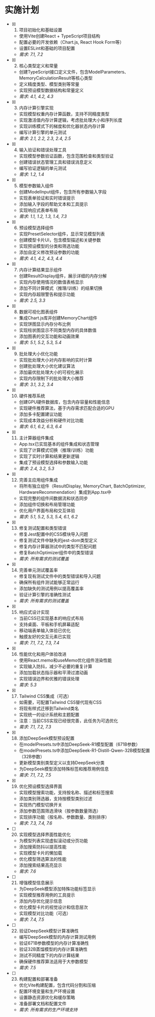 # 实施计划

- [x] 1. 项目初始化和基础设置
  - 使用Vite创建React + TypeScript项目结构
  - 配置必要的开发依赖（Chart.js, React Hook Form等）
  - 设置ESLint和基础的项目配置
  - _需求: 7.1, 7.2_

- [x] 2. 核心类型定义和常量
  - 创建TypeScript接口定义文件，包含ModelParameters、MemoryCalculationResult等核心类型
  - 定义精度类型、模型类别等常量
  - 实现预设模型数据结构和常量定义
  - _需求: 4.1, 4.2, 4.3_

- [x] 3. 内存计算引擎实现
  - 实现模型权重内存计算函数，支持不同精度类型
  - 实现激活值内存计算逻辑，考虑批处理大小和序列长度
  - 实现训练模式下的梯度和优化器状态内存计算
  - 编写计算引擎的单元测试
  - _需求: 2.1, 2.2, 2.3, 2.4, 2.5_

- [x] 4. 输入验证和错误处理工具
  - 实现模型参数验证函数，包含范围检查和类型验证
  - 创建错误状态管理工具和错误消息定义
  - 编写验证逻辑的单元测试
  - _需求: 1.2, 1.4_

- [x] 5. 模型参数输入组件
  - 创建ModelInput组件，包含所有参数输入字段
  - 实现表单验证和实时错误提示
  - 添加输入字段的帮助文本和工具提示
  - 实现响应式表单布局
  - _需求: 1.1, 1.2, 1.3, 1.4, 7.3_

- [x] 6. 预设模型选择组件
  - 实现PresetSelector组件，显示常见模型列表
  - 创建模型卡片UI，包含模型描述和关键参数
  - 实现预设模型的分类和筛选功能
  - 添加自定义修改预设参数的功能
  - _需求: 4.1, 4.2, 4.3, 4.4_

- [x] 7. 内存计算结果显示组件
  - 创建ResultDisplay组件，展示详细的内存分解
  - 实现内存使用情况的数值表格显示
  - 添加不同计算模式（推理/训练）的结果切换
  - 实现内存超限警告和提示功能
  - _需求: 2.5, 3.3_

- [x] 8. 数据可视化图表组件
  - 集成Chart.js库并创建MemoryChart组件
  - 实现饼图显示内存分布比例
  - 实现柱状图显示不同类型内存的具体数值
  - 添加图表的交互功能和动画效果
  - _需求: 5.1, 5.2, 5.3, 5.4_

- [x] 9. 批处理大小优化功能
  - 实现批处理大小对内存影响的实时计算
  - 创建批处理大小优化建议算法
  - 添加最优批处理大小的可视化展示
  - 实现内存限制下的批处理大小推荐
  - _需求: 3.1, 3.2, 3.4_

- [x] 10. 硬件推荐系统
  - 创建GPU硬件数据库，包含内存容量和性能信息
  - 实现硬件推荐算法，基于内存需求匹配合适的GPU
  - 添加多卡配置建议功能
  - 实现成本效益分析和硬件对比功能
  - _需求: 6.1, 6.2, 6.3, 6.4_

- [x] 11. 主计算器组件集成
  - App.tsx已实现基本的组件集成和状态管理
  - 实现了计算模式切换（推理/训练）功能
  - 实现了实时计算和结果更新逻辑
  - 集成了预设模型选择和参数输入功能
  - _需求: 2.4, 3.2, 5.3_

- [x] 12. 完善主应用组件集成




  - 将所有独立组件（ResultDisplay, MemoryChart, BatchOptimizer, HardwareRecommendation）集成到App.tsx中
  - 实现完整的组件间数据流和状态同步
  - 添加组件切换和布局管理功能
  - 优化用户界面布局和交互体验
  - _需求: 5.1, 5.2, 5.3, 5.4, 6.1, 6.2_

- [x] 13. 修复测试配置和类型错误





  - 修复Jest配置中的CSS模块导入问题
  - 修复测试文件中缺失的jest-dom类型定义
  - 修复内存计算器测试中的类型不匹配问题
  - 修复BatchOptimizer组件中的类型错误
  - _需求: 所有需求的测试覆盖_

- [x] 14. 完善单元测试覆盖率



  - 修复现有测试文件中的类型错误和导入问题
  - 确保所有组件测试能够正常运行
  - 添加缺失的测试用例以提高覆盖率
  - 验证计算引擎的准确性测试
  - _需求: 所有需求的测试覆盖_

- [x] 15. 响应式设计实现
  - 当前CSS已实现基本的响应式布局
  - 支持桌面、平板和手机屏幕适配
  - 移动端表单输入体验已优化
  - 触摸友好的交互元素已实现
  - _需求: 7.1, 7.2, 7.3, 7.4_

- [x] 16. 性能优化和用户体验改进



  - 使用React.memo和useMemo优化组件渲染性能
  - 实现输入防抖，减少不必要的重复计算
  - 添加加载状态指示器和平滑过渡动画
  - 实现错误边界和优雅的错误处理
  - _需求: 5.3_

- [x] 17. Tailwind CSS集成（可选）



  - 如需要，可配置Tailwind CSS替代现有CSS
  - 将现有样式迁移到Tailwind类名
  - 实现统一的设计系统和主题配置
  - 注意：当前CSS实现已经很完善，此任务为可选优化
  - _需求: 7.1, 7.2, 7.3_

- [x] 18. 添加DeepSeek模型预设配置





  - 在modelPresets.ts中添加DeepSeek-R1模型配置（671B参数）
  - 在modelPresets.ts中添加DeepSeek-R1-Distill-Qwen-32B模型配置（32B参数）
  - 更新模型类别类型定义以支持DeepSeek分类
  - 为DeepSeek模型添加特殊标签和推荐用例信息
  - _需求: 7.1, 7.2, 7.5_

- [x] 19. 优化预设模型选择界面





  - 实现模型搜索功能，支持按名称、描述和标签搜索
  - 添加类别筛选器，支持按模型类别过滤
  - 实现热门模型切换开关
  - 添加参数范围筛选滑块（按参数数量筛选）
  - 实现排序功能（按名称、参数数量、类别排序）
  - _需求: 7.3, 7.4, 7.6_

- [ ] 20. 实现模型选择界面性能优化
  - 为模型列表实现虚拟滚动或分页功能
  - 添加搜索防抖以提高性能
  - 实现模型卡片的懒加载
  - 优化模型筛选算法的性能
  - 添加搜索结果高亮显示
  - _需求: 7.6_

- [ ] 21. 增强模型信息展示
  - 为DeepSeek模型添加特殊功能标签显示
  - 实现模型推荐用例的工具提示
  - 添加内存优化提示信息
  - 优化模型卡片的视觉设计和信息层次
  - 实现模型对比功能（可选）
  - _需求: 7.4, 7.5_

- [ ] 22. 验证DeepSeek模型计算准确性
  - 编写DeepSeek模型的内存计算测试用例
  - 验证671B参数模型的内存计算准确性
  - 验证32B蒸馏模型的内存计算准确性
  - 测试不同精度下的内存计算结果
  - 确保硬件推荐算法适用于大参数模型
  - _需求: 7.5_

- [ ] 23. 构建配置和部署准备
  - 优化Vite构建配置，包含代码分割和压缩
  - 配置环境变量和生产环境设置
  - 设置静态资源优化和缓存策略
  - 准备部署文档和配置文件
  - _需求: 所有需求的生产环境支持_